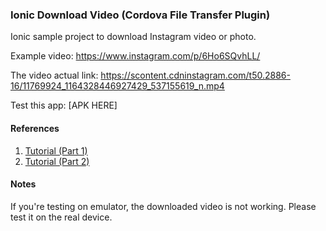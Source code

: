 ### Ionic Download Video (Cordova File Transfer Plugin)

Ionic sample project to download Instagram video or photo.

Example video:
https://www.instagram.com/p/6Ho6SQvhLL/

The video actual link:
https://scontent.cdninstagram.com/t50.2886-16/11769924_1164328446927429_537155619_n.mp4

Test this app:
[APK HERE]

#### References

1. [Tutorial (Part 1)](http://www.gajotres.net/using-cordova-file-transfer-plugin-with-ionic-framework/)
2. [Tutorial (Part 2)](http://www.gajotres.net/using-cordova-file-transfer-plugin-with-ionic-framework/2/)

#### Notes

If you're testing on emulator, the downloaded video is not working. Please test it on the real device.